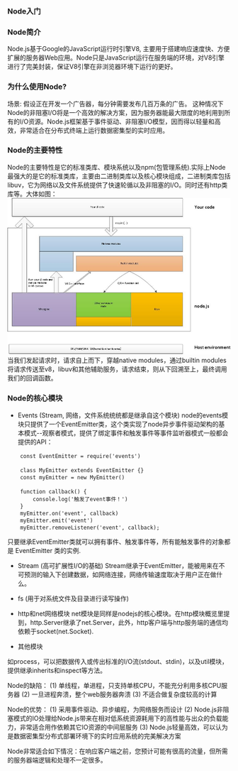 ### Node入门
### Node简介
Node.js基于Google的JavaScript运行时引擎V8, 主要用于搭建响应速度快、方便扩展的服务器Web应用。Node只是JavaScript运行在服务端的环境，对V8引擎进行了完美封装，保证V8引擎在非浏览器环境下运行的更好。
### 为什么使用Node?
场景: 假设正在开发一个广告器，每分钟需要发布几百万条的广告。
这种情况下Node的非阻塞I/O将是一个高效的解决方案，因为服务器能最大限度的地利用到所有的I/O资源。Node.js框架基于事件驱动、非阻塞I/O模型，因而得以轻量和高效，非常适合在分布式终端上运行数据密集型的实时应用。

### Node的主要特性
Node的主要特性是它的标准类库、模块系统以及npm(包管理系统).实际上Node最强大的是它的标准类库，主要由二进制类库以及核心模块组成，二进制类库包括libuv，它为网络以及文件系统提供了快速轮循以及非阻塞的I/O。同时还有http类库等。大体如图：
![node框架](node.jpg)
当我们发起请求时，请求自上而下，穿越native modules，通过builtin modules将请求传送至v8，libuv和其他辅助服务，请求结束，则从下回溯至上，最终调用我们的回调函数。

### Node的核心模块

* Events (Stream, 网络，文件系统统统都是继承自这个模块)
node的events模块只提供了一个EventEmitter类，这个类实现了node异步事件驱动架构的基本模式--观察者模式，提供了绑定事件和触发事件等事件监听器模式一般都会提供的API：
```
    const EventEmitter = require('events')
    
    class MyEmitter extends EventEmitter {}
    const myEmitter = new MyEmitter()
    
    function callback() {
        console.log('触发了event事件！')
    }
    myEmitter.on('event', callback)
    myEmitter.emit('event')
    myEmitter.removeListener('event', callback);
```
只要继承EventEmitter类就可以拥有事件、触发事件等，所有能触发事件的对象都是 EventEmitter 类的实例.

* Stream (高可扩展性I/O的基础)
Stream继承于EventEmitter，能被用来在不可预测的输入下创建数据，如网络连接，网络传输速度取决于用户正在做什么。

* fs (用于对系统文件及目录进行读写操作)

* http和net网络模块
net模块是同样是nodejs的核心模块。在http模块概览里提到，http.Server继承了net.Server，此外，http客户端与http服务端的通信均依赖于socket(net.Socket).

* 其他模块

如process，可以把数据传入或传出标准的I/O流(stdout、stdin)，以及util模块，提供继承inherits和inspect等方法。

Node的缺陷：
(1) 单线程，单进程，只支持单核CPU，不能充分利用多核CPU服务器
(2) 一旦进程奔溃，整个web服务器奔溃
(3) 不适合做复杂度较高的计算

Node的优势：
(1) 采用事件驱动、异步编程，为网络服务而设计
(2) Node.js非阻塞模式的IO处理给Node.js带来在相对低系统资源耗用下的高性能与出众的负载能力，非常适合用作依赖其它IO资源的中间层服务
(3) Node.js轻量高效，可以认为是数据密集型分布式部署环境下的实时应用系统的完美解决方案

Node非常适合如下情况：在响应客户端之前，您预计可能有很高的流量，但所需的服务器端逻辑和处理不一定很多。